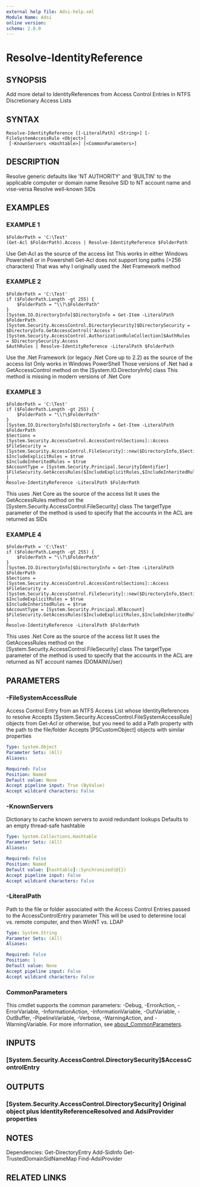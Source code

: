 ```yaml
---
external help file: Adsi-help.xml
Module Name: Adsi
online version:
schema: 2.0.0
---
```


# Resolve-IdentityReference

## SYNOPSIS
Add more detail to IdentityReferences from Access Control Entries in NTFS Discretionary Access Lists

## SYNTAX

```
Resolve-IdentityReference [[-LiteralPath] <String>] [-FileSystemAccessRule <Object>]
 [-KnownServers <Hashtable>] [<CommonParameters>]
```

## DESCRIPTION
Resolve generic defaults like 'NT AUTHORITY' and 'BUILTIN' to the applicable computer or domain name
Resolve SID to NT account name and vise-versa
Resolve well-known SIDs

## EXAMPLES

### EXAMPLE 1
```
$FolderPath = 'C:\Test'
(Get-Acl $FolderPath).Access | Resolve-IdentityReference $FolderPath
```

Use Get-Acl as the source of the access list
This works in either Windows Powershell or in Powershell
Get-Acl does not support long paths (\>256 characters)
That was why I originally used the .Net Framework method

### EXAMPLE 2
```
$FolderPath = 'C:\Test'
if ($FolderPath.Length -gt 255) {
    $FolderPath = "\\?\$FolderPath"
}
[System.IO.DirectoryInfo]$DirectoryInfo = Get-Item -LiteralPath $FolderPath
[System.Security.AccessControl.DirectorySecurity]$DirectorySecurity = $DirectoryInfo.GetAccessControl('Access')
[System.Security.AccessControl.AuthorizationRuleCollection]$AuthRules = $DirectorySecurity.Access
$AuthRules | Resolve-IdentityReference -LiteralPath $FolderPath
```

Use the .Net Framework (or legacy .Net Core up to 2.2) as the source of the access list
Only works in Windows PowerShell
Those versions of .Net had a GetAccessControl method on the \[System.IO.DirectoryInfo\] class
This method is missing in modern versions of .Net Core

### EXAMPLE 3
```
$FolderPath = 'C:\Test'
if ($FolderPath.Length -gt 255) {
    $FolderPath = "\\?\$FolderPath"
}
[System.IO.DirectoryInfo]$DirectoryInfo = Get-Item -LiteralPath $FolderPath
$Sections = [System.Security.AccessControl.AccessControlSections]::Access
$FileSecurity = [System.Security.AccessControl.FileSecurity]::new($DirectoryInfo,$Sections)
$IncludeExplicitRules = $true
$IncludeInheritedRules = $true
$AccountType = [System.Security.Principal.SecurityIdentifier]
$FileSecurity.GetAccessRules($IncludeExplicitRules,$IncludeInheritedRules,$AccountType) |
Resolve-IdentityReference -LiteralPath $FolderPath
```

This uses .Net Core as the source of the access list
It uses the GetAccessRules method on the \[System.Security.AccessControl.FileSecurity\] class
The targetType parameter of the method is used to specify that the accounts in the ACL are returned as SIDs

### EXAMPLE 4
```
$FolderPath = 'C:\Test'
if ($FolderPath.Length -gt 255) {
    $FolderPath = "\\?\$FolderPath"
}
[System.IO.DirectoryInfo]$DirectoryInfo = Get-Item -LiteralPath $FolderPath
$Sections = [System.Security.AccessControl.AccessControlSections]::Access
$FileSecurity = [System.Security.AccessControl.FileSecurity]::new($DirectoryInfo,$Sections)
$IncludeExplicitRules = $true
$IncludeInheritedRules = $true
$AccountType = [System.Security.Principal.NTAccount]
$FileSecurity.GetAccessRules($IncludeExplicitRules,$IncludeInheritedRules,$AccountType) |
Resolve-IdentityReference -LiteralPath $FolderPath
```

This uses .Net Core as the source of the access list
It uses the GetAccessRules method on the \[System.Security.AccessControl.FileSecurity\] class
The targetType parameter of the method is used to specify that the accounts in the ACL are returned as NT account names (DOMAIN\User)

## PARAMETERS

### -FileSystemAccessRule
Access Control Entry from an NTFS Access List whose IdentityReferences to resolve
Accepts \[System.Security.AccessControl.FileSystemAccessRule\] objects from Get-Acl or otherwise, but you need to add a Path property with the path to the file/folder
Accepts \[PSCustomObject\] objects with similar properties

```yaml
Type: System.Object
Parameter Sets: (All)
Aliases:

Required: False
Position: Named
Default value: None
Accept pipeline input: True (ByValue)
Accept wildcard characters: False
```

### -KnownServers
Dictionary to cache known servers to avoid redundant lookups
Defaults to an empty thread-safe hashtable

```yaml
Type: System.Collections.Hashtable
Parameter Sets: (All)
Aliases:

Required: False
Position: Named
Default value: [hashtable]::Synchronized(@{})
Accept pipeline input: False
Accept wildcard characters: False
```

### -LiteralPath
Path to the file or folder associated with the Access Control Entries passed to the AccessControlEntry parameter
This will be used to determine local vs.
remote computer, and then WinNT vs.
LDAP

```yaml
Type: System.String
Parameter Sets: (All)
Aliases:

Required: False
Position: 1
Default value: None
Accept pipeline input: False
Accept wildcard characters: False
```

### CommonParameters
This cmdlet supports the common parameters: -Debug, -ErrorAction, -ErrorVariable, -InformationAction, -InformationVariable, -OutVariable, -OutBuffer, -PipelineVariable, -Verbose, -WarningAction, and -WarningVariable. For more information, see [about_CommonParameters](http://go.microsoft.com/fwlink/?LinkID=113216).

## INPUTS

### [System.Security.AccessControl.DirectorySecurity]$AccessControlEntry
## OUTPUTS

### [System.Security.AccessControl.DirectorySecurity] Original object plus IdentityReferenceResolved and AdsiProvider properties
## NOTES
Dependencies:
    Get-DirectoryEntry
    Add-SidInfo
    Get-TrustedDomainSidNameMap
    Find-AdsiProvider

## RELATED LINKS
